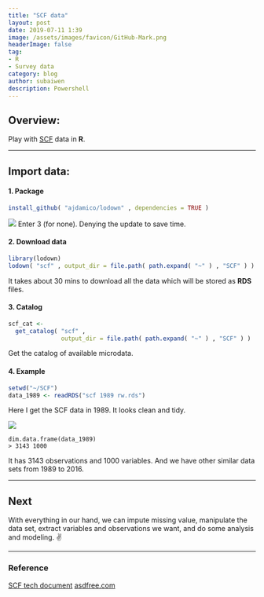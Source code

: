```yaml
---
title: "SCF data"
layout: post
date: 2019-07-11 1:39
image: /assets/images/favicon/GitHub-Mark.png
headerImage: false
tag:
- R
- Survey data
category: blog
author: subaiwen
description: Powershell
---
```


## Overview:
Play with [SCF](https://www.federalreserve.gov/econres/scfindex.htm) data in **R**. 

---

## Import data:
#### 1. Package
```r
install_github( "ajdamico/lodown" , dependencies = TRUE )
```

![](http://ww3.sinaimg.cn/large/006tNc79ly1g4vtjdodbvj30s40bktcu.jpg)
Enter 3 (for none). Denying the update to save time.

#### 2. Download data
```r
library(lodown)
lodown( "scf" , output_dir = file.path( path.expand( "~" ) , "SCF" ) )
```
It takes about 30 mins to download all the data which will be stored as **RDS** files.

#### 3. Catalog
```r
scf_cat <-
  get_catalog( "scf" ,
               output_dir = file.path( path.expand( "~" ) , "SCF" ) )
```
Get the catalog of available microdata.

#### 4. Example
```r
setwd("~/SCF")
data_1989 <- readRDS("scf 1989 rw.rds")
```
Here I get the SCF data in 1989. It looks clean and tidy.  

![](http://ww4.sinaimg.cn/large/006tNc79ly1g4vu51bzxcj30ui0fijyq.jpg) 

```
dim.data.frame(data_1989)
> 3143 1000
``` 

It has 3143 observations and 1000 variables. And we have other similar data sets from 1989 to 2016.

---

## Next
With everything in our hand, we can impute missing value, manipulate the data set, extract variables and observations we want, and do some analysis and modeling. ✌️

---

### Reference
[SCF tech document](https://www.federalreserve.gov/econres/scfindex.htm#table1)
[asdfree.com](http://asdfree.com/survey-of-consumer-finances-scf.html)